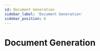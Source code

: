 ```yaml
---
id: Document Generation
sidebar_label: 'Document Generation'
sidebar_position: 6
---
```


# Document Generation